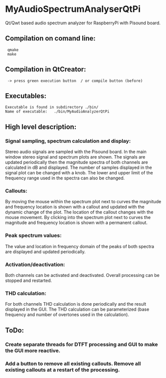 # MyAudioSpectrumAnalyserQtPi

Qt/Qwt based audio spectrum analyzer for RaspberryPi with Pisound board.

## Compilation on comand line:
     qmake
     make
 
## Compilation in QtCreator:
     -> press green execution button  / or compile button (before)
     
## Executables:
    Executable is found in subdirectory ./bin/
    Name of executable:   ./bin/MyAudioAnalyzerQtPi


## High level description:
### Signal sampling, spectrum calculation and display:
   Stereo audio signals are sampled with the Pisound board. In the main window stereo signal and spectrum plots are shown. 
   The signals are updated periodically then the magnitude spectra of both channels are calculated in dB and displayed.
   The number of samples displayed in the signal plot can be changed with a knob.
   The lower and upper limit of the frequency range used in the spectra can also be changed.
   
### Callouts:
  By moving the mouse within the spectrum plot next to curves the magnitude and frequency location is shown with a callout
  and updated with the dynamic change of the plot. The location of the callout changes with the mouse movement.
  By clicking into the spectrum plot next to curves the magnitude and frequency location is shown with a permanent callout.

### Peak spectrum values:
   The value and location in frequency domain of the peaks of both spectra are displayed and updated periodically.
       
### Activation/deactivation:   
   Both channels can be activated and deactivated.
   Overall processing can be stopped and restarted.
   
### THD calculation:   
   For both channels THD calculation is done periodically and the result displayed in the GUI.
   The THD calculation can be parameterized (base frequency and number of overtones used in the calculation).

## ToDo:
### Create separate threads for DTFT processing and GUI to make the GUI more reactive.

### Add a button to remove all existing callouts. Remove all existing callouts at a restart of the processing.
